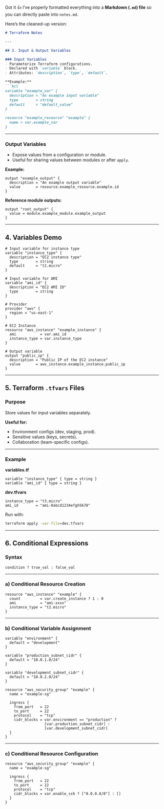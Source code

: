 Got it 👍 I’ve properly formatted everything into a **Markdown (`.md`) file** so you can directly paste into `notes.md`.

Here’s the cleaned-up version:

````markdown
# Terraform Notes

---

## 3. Input & Output Variables

### Input Variables
- Parameterize Terraform configurations.  
- Declared with `variable` block.  
- Attributes: `description`, `type`, `default`.  

**Example:**
```hcl
variable "example_var" {
  description = "An example input variable"
  type        = string
  default     = "default_value"
}

resource "example_resource" "example" {
  name = var.example_var
}
````

---

### Output Variables

* Expose values from a configuration or module.
* Useful for sharing values between modules or after `apply`.

**Example:**

```hcl
output "example_output" {
  description = "An example output variable"
  value       = resource.example_resource.example.id
}
```

**Reference module outputs:**

```hcl
output "root_output" {
  value = module.example_module.example_output
}
```

---

## 4. Variables Demo

```hcl
# Input variable for instance type
variable "instance_type" {
  description = "EC2 instance type"
  type        = string
  default     = "t2.micro"
}

# Input variable for AMI
variable "ami_id" {
  description = "EC2 AMI ID"
  type        = string
}

# Provider
provider "aws" {
  region = "us-east-1"
}

# EC2 Instance
resource "aws_instance" "example_instance" {
  ami           = var.ami_id
  instance_type = var.instance_type
}

# Output variable
output "public_ip" {
  description = "Public IP of the EC2 instance"
  value       = aws_instance.example_instance.public_ip
}
```

---

## 5. Terraform `.tfvars` Files

### Purpose

Store values for input variables separately.

**Useful for:**

* Environment configs (dev, staging, prod).
* Sensitive values (keys, secrets).
* Collaboration (team-specific configs).

---

### Example

**variables.tf**

```hcl
variable "instance_type" { type = string }
variable "ami_id" { type = string }
```

**dev.tfvars**

```hcl
instance_type = "t3.micro"
ami_id        = "ami-0abcd1234efgh5678"
```

Run with:

```bash
terraform apply -var-file=dev.tfvars
```

---

## 6. Conditional Expressions

### Syntax

```hcl
condition ? true_val : false_val
```

---

### a) Conditional Resource Creation

```hcl
resource "aws_instance" "example" {
  count         = var.create_instance ? 1 : 0
  ami           = "ami-xxxx"
  instance_type = "t2.micro"
}
```

---

### b) Conditional Variable Assignment

```hcl
variable "environment" {
  default = "development"
}

variable "production_subnet_cidr" {
  default = "10.0.1.0/24"
}

variable "development_subnet_cidr" {
  default = "10.0.2.0/24"
}

resource "aws_security_group" "example" {
  name = "example-sg"

  ingress {
    from_port   = 22
    to_port     = 22
    protocol    = "tcp"
    cidr_blocks = var.environment == "production" ? 
                  [var.production_subnet_cidr] : 
                  [var.development_subnet_cidr]
  }
}
```

---

### c) Conditional Resource Configuration

```hcl
resource "aws_security_group" "example" {
  name = "example-sg"

  ingress {
    from_port   = 22
    to_port     = 22
    protocol    = "tcp"
    cidr_blocks = var.enable_ssh ? ["0.0.0.0/0"] : []
  }
}
```

